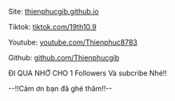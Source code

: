 Site: [thienphucgib.github.io](https://thienphucgib.github.io/)

Tiktok: [tiktok.com/19th10.9](https://tiktok.com/19th10.9)

Youtube: [youtube.com/Thienphuc8783](https://youtube.com/Thienphuc8783)

Github: [github.com/Thienphucgib](https://github.com/Thienphucgib)

ĐI QUA NHỚ CHO 1 Followers Và subcribe Nhé!!

--!!Cảm ơn bạn đã ghé thăm!!--
